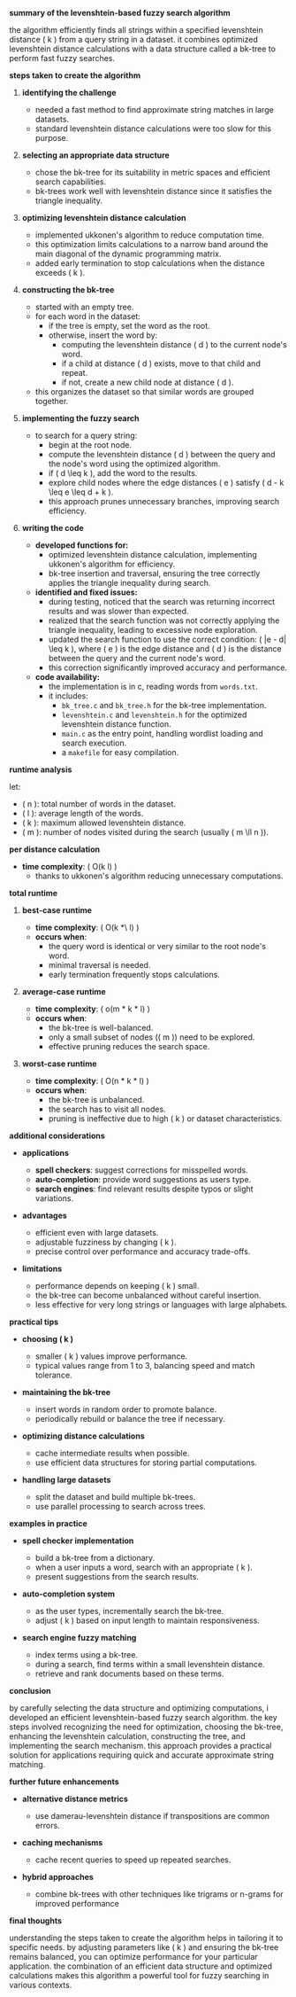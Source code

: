**summary of the levenshtein-based fuzzy search algorithm**

the algorithm efficiently finds all strings within a specified levenshtein distance \( k \) from a query string in a dataset. it combines optimized levenshtein distance calculations with a data structure called a bk-tree to perform fast fuzzy searches.

**steps taken to create the algorithm**

1. **identifying the challenge**

   - needed a fast method to find approximate string matches in large datasets.
   - standard levenshtein distance calculations were too slow for this purpose.

2. **selecting an appropriate data structure**

   - chose the bk-tree for its suitability in metric spaces and efficient search capabilities.
   - bk-trees work well with levenshtein distance since it satisfies the triangle inequality.

3. **optimizing levenshtein distance calculation**

   - implemented ukkonen's algorithm to reduce computation time.
   - this optimization limits calculations to a narrow band around the main diagonal of the dynamic programming matrix.
   - added early termination to stop calculations when the distance exceeds \( k \).

4. **constructing the bk-tree**

   - started with an empty tree.
   - for each word in the dataset:
     - if the tree is empty, set the word as the root.
     - otherwise, insert the word by:
       - computing the levenshtein distance \( d \) to the current node's word.
       - if a child at distance \( d \) exists, move to that child and repeat.
       - if not, create a new child node at distance \( d \).
   - this organizes the dataset so that similar words are grouped together.

5. **implementing the fuzzy search**

   - to search for a query string:
     - begin at the root node.
     - compute the levenshtein distance \( d \) between the query and the node's word using the optimized algorithm.
     - if \( d \leq k \), add the word to the results.
     - explore child nodes where the edge distances \( e \) satisfy \( d - k \leq e \leq d + k \).
     - this approach prunes unnecessary branches, improving search efficiency.

6. **writing the code**

   - **developed functions for:**
     - optimized levenshtein distance calculation, implementing ukkonen's algorithm for efficiency.
     - bk-tree insertion and traversal, ensuring the tree correctly applies the triangle inequality during search.
   - **identified and fixed issues:**
     - during testing, noticed that the search was returning incorrect results and was slower than expected.
     - realized that the search function was not correctly applying the triangle inequality, leading to excessive node exploration.
     - updated the search function to use the correct condition: \( |e - d| \leq k \), where \( e \) is the edge distance and \( d \) is the distance between the query and the current node's word.
     - this correction significantly improved accuracy and performance.
   - **code availability:**
     - the implementation is in c, reading words from `words.txt`.
     - it includes:
       - `bk_tree.c` and `bk_tree.h` for the bk-tree implementation.
       - `levenshtein.c` and `levenshtein.h` for the optimized levenshtein distance function.
       - `main.c` as the entry point, handling wordlist loading and search execution.
       - a `makefile` for easy compilation.

**runtime analysis**

let:

- \( n \): total number of words in the dataset.
- \( l \): average length of the words.
- \( k \): maximum allowed levenshtein distance.
- \( m \): number of nodes visited during the search (usually \( m \ll n \)).

**per distance calculation**

- **time complexity**: \( O(k l) \)
  - thanks to ukkonen's algorithm reducing unnecessary computations.

**total runtime**

1. **best-case runtime**

   - **time complexity**: \( O(k *\ l) \)
   - **occurs when**:
     - the query word is identical or very similar to the root node's word.
     - minimal traversal is needed.
     - early termination frequently stops calculations.

2. **average-case runtime**

   - **time complexity**: \( o(m \* k \* l) \)
   - **occurs when**:
     - the bk-tree is well-balanced.
     - only a small subset of nodes (\( m \)) need to be explored.
     - effective pruning reduces the search space.

3. **worst-case runtime**

   - **time complexity**: \( O(n \* k \* l) \)
   - **occurs when**:
     - the bk-tree is unbalanced.
     - the search has to visit all nodes.
     - pruning is ineffective due to high \( k \) or dataset characteristics.

**additional considerations**

- **applications**

  - **spell checkers**: suggest corrections for misspelled words.
  - **auto-completion**: provide word suggestions as users type.
  - **search engines**: find relevant results despite typos or slight variations.

- **advantages**

  - efficient even with large datasets.
  - adjustable fuzziness by changing \( k \).
  - precise control over performance and accuracy trade-offs.

- **limitations**

  - performance depends on keeping \( k \) small.
  - the bk-tree can become unbalanced without careful insertion.
  - less effective for very long strings or languages with large alphabets.

**practical tips**

- **choosing \( k \)**

  - smaller \( k \) values improve performance.
  - typical values range from 1 to 3, balancing speed and match tolerance.

- **maintaining the bk-tree**

  - insert words in random order to promote balance.
  - periodically rebuild or balance the tree if necessary.

- **optimizing distance calculations**

  - cache intermediate results when possible.
  - use efficient data structures for storing partial computations.

- **handling large datasets**

  - split the dataset and build multiple bk-trees.
  - use parallel processing to search across trees.

**examples in practice**

- **spell checker implementation**

  - build a bk-tree from a dictionary.
  - when a user inputs a word, search with an appropriate \( k \).
  - present suggestions from the search results.

- **auto-completion system**

  - as the user types, incrementally search the bk-tree.
  - adjust \( k \) based on input length to maintain responsiveness.

- **search engine fuzzy matching**

  - index terms using a bk-tree.
  - during a search, find terms within a small levenshtein distance.
  - retrieve and rank documents based on these terms.

**conclusion**

by carefully selecting the data structure and optimizing computations, i developed an efficient levenshtein-based fuzzy search algorithm. the key steps involved recognizing the need for optimization, choosing the bk-tree, enhancing the levenshtein calculation, constructing the tree, and implementing the search mechanism. this approach provides a practical solution for applications requiring quick and accurate approximate string matching.

**further future enhancements**

- **alternative distance metrics**
  - use damerau-levenshtein distance if transpositions are common errors.

- **caching mechanisms**
  - cache recent queries to speed up repeated searches.

- **hybrid approaches**
  - combine bk-trees with other techniques like trigrams or n-grams for improved performance

**final thoughts**

understanding the steps taken to create the algorithm helps in tailoring it to specific needs. by adjusting parameters like \( k \) and ensuring the bk-tree remains balanced, you can optimize performance for your particular application. the combination of an efficient data structure and optimized calculations makes this algorithm a powerful tool for fuzzy searching in various contexts.